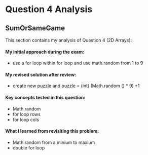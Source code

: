 # Question 4 Analysis
## SumOrSameGame

This  section contains my analysis of Question 4 (2D Arrays):

#### My initial approach during the exam:

- use a for loop within for loop and use math.random from 1 to 9
  
#### My revised solution after review:

- create new puzzle and puzzle = (int) (Math.random () * 9) +1
  
#### Key concepts tested in this question:
- Math.random
- for loop rows
- for loop cols
  
#### What I learned from revisiting this problem:

- Math.random from a minium to maxium
- double for loop
